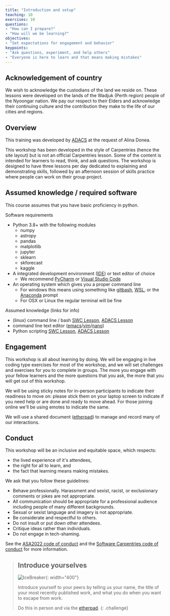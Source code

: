 ```yaml
---
title: "Introduction and setup"
teaching: 10
exercises: 10
questions:
- "How can I prepare?"
- "How will we be learning?"
objectives:
- "Set expectations for engagement and behavior"
keypoints:
- "Ask questions, experiment, and help others"
- "Everyone is here to learn and that means making mistakes"
---
```

## Acknowledgement of country
We wish to acknowledge the custodians of the land we reside on. These lessons were developed on the lands of the Wadjuk (Perth region) people of the Nyoongar nation. We pay our respect to their Elders and acknowledge their continuing culture and the contribution they make to the life of our cities and regions.


## Overview
This training was developed by [ADACS](https://adacs.org.au) at the request of Alina Donea.

This workshop has been developed in the style of Carpentries (hence the site layout) but is not an official Carpentries lesson.
Some of the content is intended for learners to read, think, and ask questions.
The workshop is designed to have three lessons per day dedicated to explaining and demonstrating skills, followed by an afternoon session of skills practice where people can work on their group project.

## Assumed knowledge / required software
This course assumes that you have basic proficiency in python.


Software requirements
<!-- TODO: Review requirements -->
- Python 3.8+ with the following modules
  - numpy
  - astropy
  - pandas
  - matplotlib
  - jupyter
  - sklearn
  - skforecast
  - kaggle
- A integrated development environment ([IDE](https://en.wikipedia.org/wiki/Integrated_development_environment)) or text editor of choice
  - We recommend [PyCharm](https://www.jetbrains.com/pycharm/) or [Visual Studio Code](https://code.visualstudio.com/)
- An operating system which gives you a proper command line
  - For windows this means using something like [gitbash](https://gitforwindows.org/), [WSL](https://docs.microsoft.com/en-us/windows/wsl/install), or the [Anaconda](https://www.anaconda.com/) prompt
  - For OSX or Linux the regular terminal will be fine

Assumed knowledge (links for info)

- (linux) command line / bash [SWC Lesson](https://swcarpentry.github.io/shell-novice/), [ADACS Lesson](https://adacs.org.au/courses/introduction-to-bash/)
- command line text editor ([emacs](https://www.linuxfordevices.com/tutorials/linux/emacs-editor-tutorial)/[vim](https://www.tutorialspoint.com/vim/index.htm#)/[nano](https://www.linuxfordevices.com/tutorials/linux/nano-editor-in-linux))
- Python scripting [SWC Lesson](http://swcarpentry.github.io/python-novice-gapminder/), [ADACS Lesson](https://adacs.org.au/courses/introduction-to-python/)

## Engagement
This workshop is all about learning by doing.
We will be engaging in live coding type exercises for most of the workshop, and we will set challenges and exercises for you to complete in groups.
The more you engage with your fellow learners and the more questions that you ask, the more that you will get out of this workshop.

We will be using sticky notes for in-person participants to indicate their readiness to move on: please stick them on your laptop screen to indicate if you need help or are done and ready to move ahead.
For those joining online we'll be using emotes to indicate the same.

We will use a shared document ([etherpad]({{site.ether_pad}})) to manage and record many of our interactions.


## Conduct

This workshop will be an inclusive and equitable space, which respects:
- the lived experience of it's attendees,
- the right for all to learn, and
- the fact that learning means making mistakes.

We ask that you follow these guidelines:

- Behave professionally. Harassment and sexist, racist, or exclusionary comments or jokes are not appropriate.
- All communication should be appropriate for a professional audience including people of many different backgrounds.
- Sexual or sexist language and imagery is not appropriate.
- Be considerate and respectful to others.
- Do not insult or put down other attendees.
- Critique ideas rather than individuals.
- Do not engage in tech-shaming.

See the [ASA2022 code of conduct](https://www.asa2022.org/code-of-conduct) and the [Software Carpentries code of conduct](https://docs.carpentries.org/topic_folders/policies/code-of-conduct.html) for more information.


> ## Introduce yourselves
> ![IceBreaker](https://ichef.bbci.co.uk/news/976/cpsprodpb/D6B5/production/_123956945_225107a3-318d-4c2e-b040-2dcd03c4698a.jpg){: width="400"}
>
> Introduce yourself to your peers by telling us your name, the title of your most recently published work, and what you do when you want to escape from work.
>
> Do this in person and via the [etherpad]({{site.ether_pad}}).
{: .challenge}
